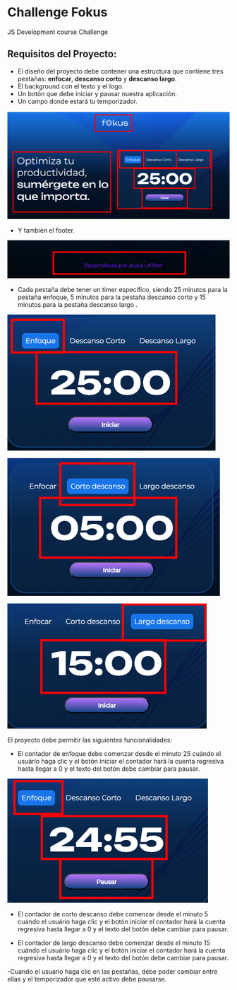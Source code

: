 # Challenge Fokus 
JS Development course Challenge

## Requisitos del Proyecto:

- El diseño del proyecto debe contener una estructura que contiene tres pestañas: **enfocar**, **descanso corto** y **descanso largo**.
- El background con el texto y el logo.
- Un botón que debe iniciar y pausar nuestra aplicación.
- Un campo donde estará tu temporizador.

![Diseño elementos](/img/rd_01_layout.png)

- Y también el footer.

![Diseño footer](/img/rd_02_footer.png)

- Cada pestaña debe tener un timer específico, siendo 25 minutos para la pestaña enfoque, 5 minutos para la pestaña descanso corto y 15 minutos para la pestaña descanso largo .

![Timer Pestaña Focus](/img/rd_03_tab_focus.png)

![Timer Pestaña Descanso Corto](/img/rd_04_tab_dc.png)

![Timer Pestaña Desacanso Largo](/img/rd_05_tab_dl.png)

El proyecto debe permitir las siguientes funcionalidades:

- El contador de enfoque debe comenzar desde el minuto 25 cuándo el usuário haga clic y el botón iniciar el contador hará la cuenta regresiva hasta llegar a 0 y el texto del botón debe cambiar para pausar.

![Timer Activo Focus](/img/rd_06_timer_activo.png)

- El contador de corto descanso debe comenzar desde el minuto 5 cuándo el usuário haga clic y el botón iniciar el contador  hará la cuenta regresiva hasta llegar a 0 y el texto del botón debe cambiar para pausar.

- El contador de largo descanso debe comenzar desde el minuto 15 cuándo el usuário haga clic y el botón iniciar el contador hará la cuenta regresiva hasta llegar a 0 y el texto del botón debe cambiar para pausar.

-Cuando el usuario haga clic en las pestañas, debe poder cambiar entre ellas y el temporizador que esté activo debe pausarse.


